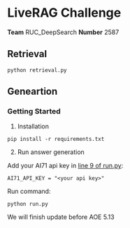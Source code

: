 # LiveRAG Challenge

**Team** RUC_DeepSearch
**Number** 2587

## Retrieval

```
python retrieval.py
```


## Geneartion

### Getting Started




1. Installation

```
pip install -r requirements.txt
```

2. Run answer generation

Add your AI71 api key in [line 9 of run.py](https://github.com/dongguanting/LiveRAG/blob/0cd6e9aadd046e79ba701c20883a7e66a4028866/run.py#L9):

```
AI71_API_KEY = "<your api key>"
```

Run command:

```
python run.py
```




We will finish update before AOE 5.13
